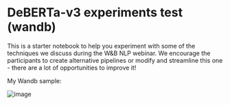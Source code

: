 # DeBERTa-v3 experiments test (wandb)


This is a starter notebook to help you experiment with some of the techniques we discuss during the W&B NLP webinar. We encourage the participants to create alternative pipelines or modify and streamline this one - there are a lot of opportunities to improve it!



My Wandb sample: 


![image](https://user-images.githubusercontent.com/95903180/193205394-0e8947f4-b5c0-4b92-90e7-7049ca7c4497.png)
